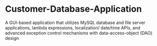 # Customer-Database-Application 
A GUI-based application that utilizes MySQL database and file server applications, lambda expressions, localization/ date/time APIs, and advanced exception control mechanisms with data-access-object (DAO) design
